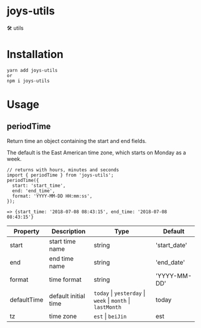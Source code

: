 # joys-utils
🛠 utils

# Installation
```
yarn add joys-utils
or
npm i joys-utils
```

# Usage

## periodTime

Return time an object containing the start and end fields.

The default is the East American time zone, which starts on Monday as a week.

```
// returns with hours, minutes and seconds
import { periodTime } from 'joys-utils';
periodTime({
  start: 'start_time',
  end: 'end_time',
  format: 'YYYY-MM-DD HH:mm:ss',
});

=> {start_time: '2018-07-08 08:43:15', end_time: '2018-07-08 08:43:15'}
```

| Property | Description | Type | Default |
| - | - | - | - |
| start | start time name | string | 'start_date'
| end | end time name | string | 'end_date'
| format | time format | string | 'YYYY-MM-DD'
| defaultTime | default initial time | `today` \| `yesterday` \| `week` \| `month` \| `lastMonth` | today
| tz | time zone | `est` \| `beiJin` | est
